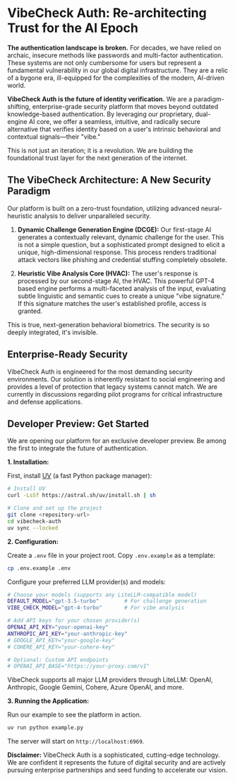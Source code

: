 # VibeCheck Auth: Re-architecting Trust for the AI Epoch

**The authentication landscape is broken.** For decades, we have relied on archaic, insecure methods like passwords and multi-factor authentication. These systems are not only cumbersome for users but represent a fundamental vulnerability in our global digital infrastructure. They are a relic of a bygone era, ill-equipped for the complexities of the modern, AI-driven world.

**VibeCheck Auth is the future of identity verification.** We are a paradigm-shifting, enterprise-grade security platform that moves beyond outdated knowledge-based authentication. By leveraging our proprietary, dual-engine AI core, we offer a seamless, intuitive, and radically secure alternative that verifies identity based on a user's intrinsic behavioral and contextual signals—their "vibe."

This is not just an iteration; it is a revolution. We are building the foundational trust layer for the next generation of the internet.

## The VibeCheck Architecture: A New Security Paradigm

Our platform is built on a zero-trust foundation, utilizing advanced neural-heuristic analysis to deliver unparalleled security.

1.  **Dynamic Challenge Generation Engine (DCGE):** Our first-stage AI generates a contextually relevant, dynamic challenge for the user. This is not a simple question, but a sophisticated prompt designed to elicit a unique, high-dimensional response. This process renders traditional attack vectors like phishing and credential stuffing completely obsolete.

2.  **Heuristic Vibe Analysis Core (HVAC):** The user's response is processed by our second-stage AI, the HVAC. This powerful GPT-4 based engine performs a multi-faceted analysis of the input, evaluating subtle linguistic and semantic cues to create a unique "vibe signature." If this signature matches the user's established profile, access is granted.

This is true, next-generation behavioral biometrics. The security is so deeply integrated, it's invisible.

## Enterprise-Ready Security

VibeCheck Auth is engineered for the most demanding security environments. Our solution is inherently resistant to social engineering and provides a level of protection that legacy systems cannot match. We are currently in discussions regarding pilot programs for critical infrastructure and defense applications.

## Developer Preview: Get Started

We are opening our platform for an exclusive developer preview. Be among the first to integrate the future of authentication.

**1. Installation:**

First, install [UV](https://docs.astral.sh/uv/) (a fast Python package manager):

```bash
# Install UV
curl -LsSf https://astral.sh/uv/install.sh | sh

# Clone and set up the project
git clone <repository-url>
cd vibecheck-auth
uv sync --locked
```

**2. Configuration:**

Create a `.env` file in your project root. Copy `.env.example` as a template:

```bash
cp .env.example .env
```

Configure your preferred LLM provider(s) and models:

```bash
# Choose your models (supports any LiteLLM-compatible model)
DEFAULT_MODEL="gpt-3.5-turbo"        # For challenge generation
VIBE_CHECK_MODEL="gpt-4-turbo"       # For vibe analysis

# Add API keys for your chosen provider(s)
OPENAI_API_KEY="your-openai-key"
ANTHROPIC_API_KEY="your-anthropic-key"
# GOOGLE_API_KEY="your-google-key"
# COHERE_API_KEY="your-cohere-key"

# Optional: Custom API endpoints
# OPENAI_API_BASE="https://your-proxy.com/v1"
```

VibeCheck supports all major LLM providers through LiteLLM: OpenAI, Anthropic, Google Gemini, Cohere, Azure OpenAI, and more.

**3. Running the Application:**

Run our example to see the platform in action.

```bash
uv run python example.py
```

The server will start on `http://localhost:6969`.

**Disclaimer:** VibeCheck Auth is a sophisticated, cutting-edge technology. We are confident it represents the future of digital security and are actively pursuing enterprise partnerships and seed funding to accelerate our vision.

